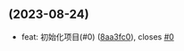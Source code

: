 ##  (2023-08-24)

* feat: 初始化项目(#0) ([8aa3fc0](https://github.com/ihengshuai/monorepo-pnpm/commit/8aa3fc0)), closes [#0](https://github.com/ihengshuai/monorepo-pnpm/issues/0)



